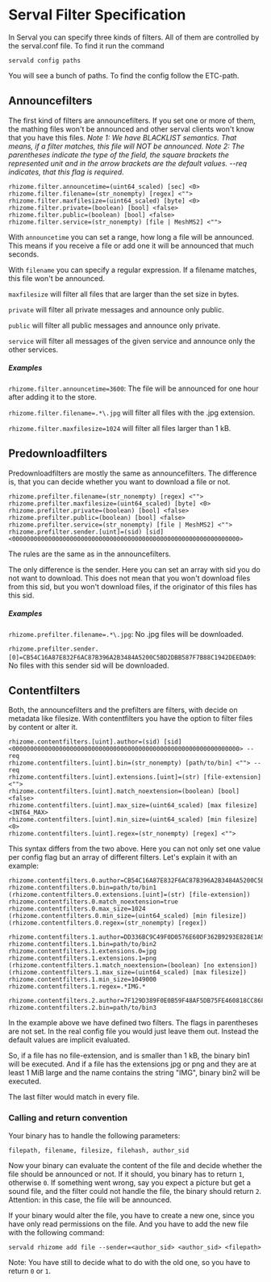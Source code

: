 # Serval Filter Specification #

In Serval you can specify three kinds of filters. All of them are controlled by the serval.conf file. To find it run the command

```
servald config paths
```
You will see a bunch of paths. To find the config follow the ETC-path.

## Announcefilters ##
The first kind of filters are announcefilters. If you set one or more of them, the mathing files won't be announced and other serval clients won't know that you have this files.
*Note 1: We have BLACKLIST semantics. That means, if a filter matches, this file will NOT be announced.*
*Note 2: The parentheses indicate the type of the field, the square brackets the represented unit and in the arrow brackets are the default values. --req indicates, that this flag is required.*

```
rhizome.filter.announcetime=(uint64_scaled) [sec] <0>
rhizome.filter.filename=(str_nonempty) [regex] <"">
rhizome.filter.maxfilesize=(uint64_scaled) [byte] <0>
rhizome.filter.private=(boolean) [bool] <false>
rhizome.filter.public=(boolean) [bool] <false>
rhizome.filter.service=(str_nonempty) [file | MeshMS2] <"">
```
With `announcetime` you can set a range, how long a file will be announced. This means if you receive a file or add one it will be announced that much seconds.

With `filename` you can specify a regular expression. If a filename matches, this file won't be announced.

`maxfilesize` will filter all files that are larger than the set size in bytes.

`private` will filter all private messages and announce only public.

`public` will filter all public messages and announce only private.

`service` will filter all messages of the given service and announce only the other services.

##### Examples #####
`rhizome.filter.announcetime=3600`: The file will be announced for one hour after adding it to the store.

`rhizome.filter.filename=.*\.jpg` will filter all files with the .jpg extension.

`rhizome.filter.maxfilesize=1024` will filter all files larger than 1 kB.

## Predownloadfilters ##
Predownloadfilters are mostly the same as announcefilters. The difference is, that you can decide whether you want to download a file or not.

```
rhizome.prefilter.filename=(str_nonempty) [regex] <"">
rhizome.prefilter.maxfilesize=(uint64_scaled) [byte] <0>
rhizome.prefilter.private=(boolean) [bool] <false>
rhizome.prefilter.public=(boolean) [bool] <false>
rhizome.prefilter.service=(str_nonempty) [file | MeshMS2] <"">
rhizome.prefilter.sender.[uint]=(sid) [sid] <000000000000000000000000000000000000000000000000000000000000000>
```

The rules are the same as in the announcefilters.

The only difference is the sender. Here you can set an array with sid you do not want to download. This does not mean that you won't download files from this sid, but you won't download files, if the originator of this files has this sid.

##### Examples #####
`rhizome.prefilter.filename=.*\.jpg`: No .jpg files will be downloaded.

`rhizome.prefilter.sender.[0]=CB54C16A87E832F6AC87B396A2B3484A5200C5BD2DBB587F7B88C1942DEEDA09`: No files with this sender sid will be downloaded.

## Contentfilters ##
Both, the announcefilters and the prefilters are filters, with decide on metadata like filesize. With contentfilters you have the option to filter files by content or alter it.

```
rhizome.contentfilters.[uint].author=(sid) [sid] <000000000000000000000000000000000000000000000000000000000000000> --req
rhizome.contentfilters.[uint].bin=(str_nonempty) [path/to/bin] <""> --req
rhizome.contentfilters.[uint].extensions.[uint]=(str) [file-extension] <"">
rhizome.contentfilters.[uint].match_noextension=(boolean) [bool] <false>
rhizome.contentfilters.[uint].max_size=(uint64_scaled) [max filesize] <INT64_MAX>
rhizome.contentfilters.[uint].min_size=(uint64_scaled) [min filesize] <0>
rhizome.contentfilters.[uint].regex=(str_nonempty) [regex] <"">
```

This syntax differs from the two above. Here you can not only set one value per config flag but an array of different filters. Let's explain it with an example:

```
rhizome.contentfilters.0.author=CB54C16A87E832F6AC87B396A2B3484A5200C5BD2DBB587F7B88C1942DEEDA09
rhizome.contentfilters.0.bin=path/to/bin1
(rhizome.contentfilters.0.extensions.[uint]=(str) [file-extension])
rhizome.contentfilters.0.match_noextension=true
rhizome.contentfilters.0.max_size=1024
(rhizome.contentfilters.0.min_size=(uint64_scaled) [min filesize])
(rhizome.contentfilters.0.regex=(str_nonempty) [regex])

rhizome.contentfilters.1.author=DD336BC9C49F0D0576E60DF362B9293E828E1A9E3E326D3A8BA117D0F93F66E4
rhizome.contentfilters.1.bin=path/to/bin2
rhizome.contentfilters.1.extensions.0=jpg
rhizome.contentfilters.1.extensions.1=png
(rhizome.contentfilters.1.match_noextension=(boolean) [no extension])
(rhizome.contentfilters.1.max_size=(uint64_scaled) [max filesize])
rhizome.contentfilters.1.min_size=1049000
rhizome.contentfilters.1.regex=.*IMG.*

rhizome.contentfilters.2.author=7F129D389F0E0B59F48AF5DB75FE460818CC86F5E06902303EB8BD1BBE0E3C48
rhizome.contentfilters.2.bin=path/to/bin3
```

In the example above we have defined two filters. The flags in parentheses are not set. In the real config file you would just leave them out. Instead the default values are implicit evaluated.

So, if a file has no file-extension, and is smaller than 1 kB, the binary bin1 will be executed. And if a file has the extensions jpg or png and they are at least 1 MiB large and the name contains the string "IMG", binary bin2 will be executed.

The last filter would match in every file.

### Calling and return convention ###
Your binary has to handle the following parameters:

`filepath, filename, filesize, filehash, author_sid`

Now your binary can evaluate the content of the file and decide whether the file should be announced or not. If it should, you binary has to return `1`, otherwise `0`. If something went wrong, say you expect a picture but get a sound file, and the filter could not handle the file, the binary should return `2`. Attention: in this case, the file will be announced.

If your binary would alter the file, you have to create a new one, since you have only read permissions on the file. And you have to add the new file with the following command:

```
servald rhizome add file --sender=<author_sid> <author_sid> <filepath>
```

Note: You have still to decide what to do with the old one, so you have to return `0` or `1`.
